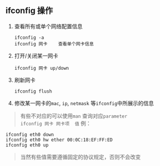 ## ifconfig 操作

1. 查看所有或单个网络配置信息

    ```
    ifconfig -a
    ifconfig 网卡    查看单个网卡信息
    ```

2. 打开/关闭某一网卡

    ```
    ifconfig 网卡 up/down
    ```

3. 刷新网卡

    ```
    ifconfig flush
    ```

4. 修改某一网卡的`mac`, `ip`, `netmask` 等`ifconfig`中所展示的信息

> 有些不对应的可以使用`man` 查询对应`parameter`<br/>
    ```
    ifconfig 网卡 网卡项  值
    ```
例：
```
ifconfig eth0 down
ifconfig eth0 hw ether 00:0C:18:EF:FF:ED
ifconfig eth0 up 
```

> 当然有些值需要遵循固定的协议规定，否则不会改变
